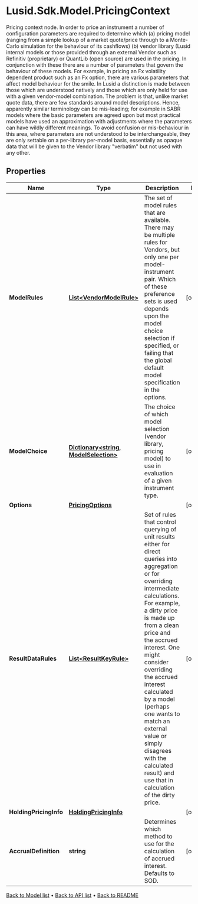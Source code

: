 # Lusid.Sdk.Model.PricingContext
Pricing context node. In order to price an instrument a number of configuration parameters are required to determine which (a) pricing model (ranging from a simple lookup of a market quote/price through to a Monte-Carlo simulation for the behaviour of its cashflows) (b) vendor library (Lusid internal models or those provided through an external Vendor such as Refinitiv (proprietary) or QuantLib (open source) are used in the pricing.  In conjunction with these there are a number of parameters that govern the behaviour of these models. For example, in pricing an Fx volatility dependent product such as an Fx option, there are various parameters that affect model behaviour for the smile. In Lusid a distinction is made between those which are understood natively and those which are only held for use with a given vendor-model combination. The problem is that, unlike market quote data, there are few standards around model descriptions. Hence, apparently similar terminology can be mis-leading; for example in SABR models where the basic parameters are agreed upon but most practical models have used an approximation with adjustments where the parameters can have wildly different meanings. To avoid confusion or mis-behaviour in this area, where parameters are not understood to be interchangeable, they are only settable on a per-library per-model basis, essentially as opaque data that will be given to the Vendor library \"verbatim\" but not used with any other.

## Properties

Name | Type | Description | Notes
------------ | ------------- | ------------- | -------------
**ModelRules** | [**List&lt;VendorModelRule&gt;**](VendorModelRule.md) | The set of model rules that are available. There may be multiple rules for Vendors, but only one per model-instrument pair. Which of these preference sets is used depends upon the model choice selection if specified, or failing that the global default model specification in the options. | [optional] 
**ModelChoice** | [**Dictionary&lt;string, ModelSelection&gt;**](ModelSelection.md) | The choice of which model selection (vendor library, pricing model) to use in evaluation of a given instrument type. | [optional] 
**Options** | [**PricingOptions**](PricingOptions.md) |  | [optional] 
**ResultDataRules** | [**List&lt;ResultKeyRule&gt;**](ResultKeyRule.md) | Set of rules that control querying of unit results either for direct queries into aggregation or for overriding intermediate calculations. For example, a dirty price is made up from a clean price and the accrued interest. One might consider overriding the accrued interest calculated by a model (perhaps one wants to match an external value or simply disagrees with the calculated result) and use that in calculation of the dirty price. | [optional] 
**HoldingPricingInfo** | [**HoldingPricingInfo**](HoldingPricingInfo.md) |  | [optional] 
**AccrualDefinition** | **string** | Determines which method to use for the calculation of accrued interest. Defaults to SOD. | [optional] 

[Back to Model list](../README.md#documentation-for-models) &#8226; [Back to API list](../README.md#documentation-for-api-endpoints) &#8226; [Back to README](../README.md)

